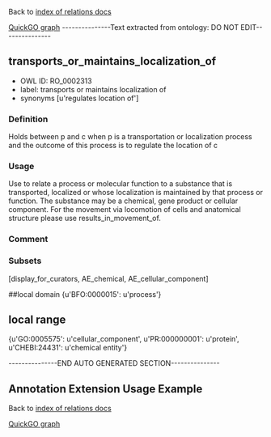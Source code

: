 Back to [index of relations docs](https://github.com/geneontology/annotation_extensions/tree/master/doc)

[QuickGO graph](www.ebi.ac.uk/QuickGO/AnnotationExtensionRelations.html)
---------------Text extracted from ontology: DO NOT EDIT---------------

## transports_or_maintains_localization_of
* OWL ID: RO_0002313
* label: transports or maintains localization of
* synonyms
[u'regulates location of']

### Definition
Holds between p and c when p is a transportation or localization process and the outcome of this process is to regulate the location of c

### Usage
Use to relate a process or molecular function to a substance that is transported, localized or whose localization is maintained by that process or function.  The substance may be a chemical, gene product or cellular component.  For the movement via locomotion of cells and anatomical structure please use results_in_movement_of.

### Comment


### Subsets
[display_for_curators, AE_chemical, AE_cellular_component]

##local domain
{u'BFO:0000015': u'process'}

## local range
{u'GO:0005575': u'cellular_component', u'PR:000000001': u'protein', u'CHEBI:24431': u'chemical entity'}

---------------END AUTO GENERATED SECTION---------------












Annotation Extension Usage Example
----------------------------------

Back to [index of relations docs](https://github.com/geneontology/annotation_extensions/tree/master/doc)

[QuickGO graph](www.ebi.ac.uk/QuickGO/AnnotationExtensionRelations.html)